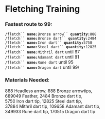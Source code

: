 # Fletching Training

### Fastest route to 99:

`/fletch`` `**`name:`**`Bronze arrow`` `**`quantity:`**`888`\
`/fletch`` `**`name:`**`Bronze dart`` `**`quantity:`**`2484`\
`/fletch`` `**`name:`**`Iron dart`` `**`quantity:`**`5750`\
`/fletch`` `**`name:`**`Steel dart`` `**`quantity:`**`12825`\
`/fletch`` `**`name:`**`Mithril dart` until 67\
`/fletch`` `**`name:`**`Adamant dart` until 81\
`/fletch`` `**`name:`**`Rune dart` until 95\
`/fletch`` `**`name:`**`Dragon dart` until 99\


### **Materials Needed:**

888 Headless arrow, 888 Bronze arrowtips,\
689049 Feather, 2484 Bronze dart tip,\
5750 Iron dart tip, 12825 Steel dart tip,\
37884 Mithril dart tip, 109658 Adamant dart tip,\
349933 Rune dart tip, 170515 Dragon dart tip
